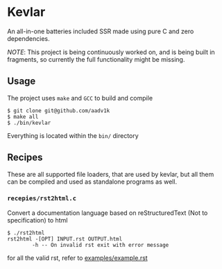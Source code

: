 # Kevlar

An all-in-one batteries included SSR made using pure C and zero dependencies.

_NOTE_: This project is being continuously worked on, and is being built in fragments, so currently the full functionality might be missing.

## Usage

The project uses `make` and `GCC` to build and compile 

```shell
$ git clone git@github.com/aadv1k
$ make all
$ ./bin/kevlar
```

Everything is located within the `bin/` directory

## Recipes

These are all supported file loaders, that are used by kevlar, but all them can be compiled and used as standalone programs as well.

### `recepies/rst2html.c`

Convert a documentation language based on reStructuredText (Not to specification) to html

```shell
$ ./rst2html
rst2html -[OPT] INPUT.rst OUTPUT.html
        -h -- On invalid rst exit with error message
```

for all the valid rst, refer to [examples/example.rst](./examples/example.rst)

